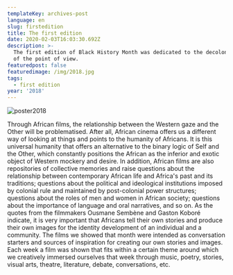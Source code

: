 ```yaml
---
templateKey: archives-post
language: en
slug: firstedition
title: The first edition
date: 2020-02-03T16:03:30.692Z
description: >-
  The first edition of Black History Month was dedicated to the decolonisation
  of the point of view. 
featuredpost: false
featuredimage: /img/2018.jpg
tags:
  - first edition
year: '2018'
---
```

![poster2018](/img/2018.jpg "Poster 2018")

Through African films, the relationship between the Western gaze and the Other will be problematised. After all, African cinema offers us a different way of looking at things and points to the humanity of Africans. It is this universal humanity that offers an alternative to the binary logic of Self and the Other, which constantly positions the African as the inferior and exotic object of Western mockery and desire. In addition, African films are also repositories of collective memories and raise questions about the relationship between contemporary African life and Africa's past and its traditions; questions about the political and ideological institutions imposed by colonial rule and maintained by post-colonial power structures; questions about the roles of men and women in African society; questions about the importance of language and oral narratives, and so on. As the quotes from the filmmakers Ousmane Sembène and Gaston Koboré indicate, it is very important that Africans tell their own stories and produce their own images for the identity development of an individual and a community. The films we showed that month were intended as conversation starters and sources of inspiration for creating our own stories and images. Each week a film was shown that fits within a certain theme around which we creatively immersed ourselves that week through music, poetry, stories, visual arts, theatre, literature, debate, conversations, etc.
